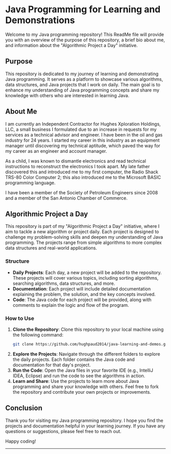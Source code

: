 # Java Programming for Learning and Demonstrations

Welcome to my Java programming repository! This ReadMe file will provide you with an overview of the purpose of this repository, a brief bio about me, and information about the "Algorithmic Project a Day" initiative.

## Purpose

This repository is dedicated to my journey of learning and demonstrating Java programming. It serves as a platform to showcase various algorithms, data structures, and Java projects that I work on daily. The main goal is to enhance my understanding of Java programming concepts and share my knowledge with others who are interested in learning Java.

## About Me

I am currently an Independent Contractor for Hughes Xploration Holdings, LLC, a small business I formulated due to an increase in requests for my services as a technical advisor and engineer. I have been in the oil and gas industry for 24 years. I started my career in this industry as an equipment manager until discovering my technical aptitude, which paved the way for my career as an engineer and account manager.

As a child, I was known to dismantle electronics and read technical instructions to reconstruct the electronics I took apart. My late father discovered this and introduced me to my first computer, the Radio Shack TRS-80 Color Computer 2; this also introduced me to the Microsoft BASIC programming language.

I have been a member of the Society of Petroleum Engineers since 2008 and a member of the San Antonio Chamber of Commerce.

## Algorithmic Project a Day

This repository is part of my "Algorithmic Project a Day" initiative, where I aim to tackle a new algorithm or project daily. Each project is designed to challenge my problem-solving skills and deepen my understanding of Java programming. The projects range from simple algorithms to more complex data structures and real-world applications.

### Structure

- **Daily Projects**: Each day, a new project will be added to the repository. These projects will cover various topics, including sorting algorithms, searching algorithms, data structures, and more.
- **Documentation**: Each project will include detailed documentation explaining the problem, the solution, and the key concepts involved.
- **Code**: The Java code for each project will be provided, along with comments to explain the logic and flow of the program.

### How to Use

1. **Clone the Repository**: Clone this repository to your local machine using the following command:
   ```bash
   git clone https://github.com/hughpaud2014/java-learning-and-demos.git
   ```
2. **Explore the Projects**: Navigate through the different folders to explore the daily projects. Each folder contains the Java code and documentation for that day's project.
3. **Run the Code**: Open the Java files in your favorite IDE (e.g., IntelliJ IDEA, Eclipse) and run the code to see the algorithms in action.
4. **Learn and Share**: Use the projects to learn more about Java programming and share your knowledge with others. Feel free to fork the repository and contribute your own projects or improvements.

## Conclusion

Thank you for visiting my Java programming repository. I hope you find the projects and documentation helpful in your learning journey. If you have any questions or suggestions, please feel free to reach out.

Happy coding!

---